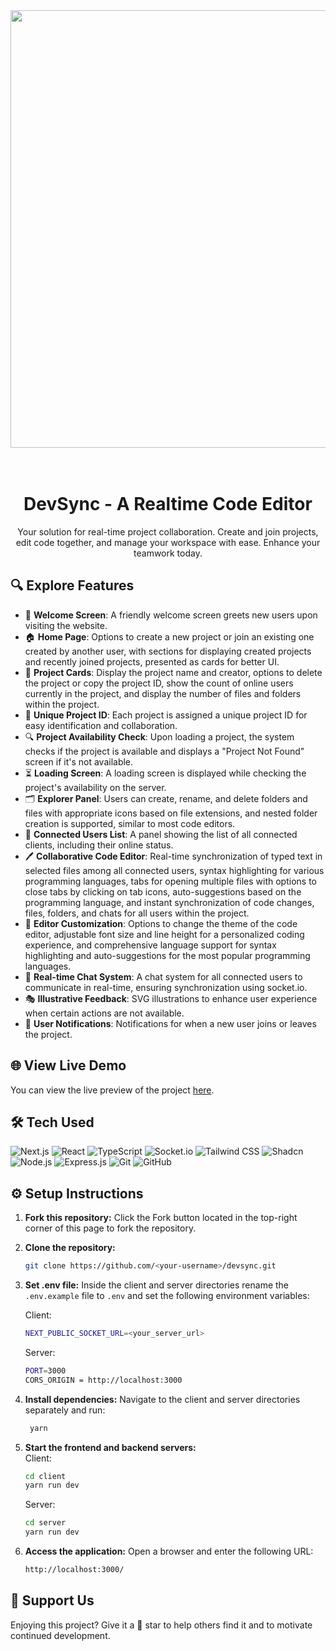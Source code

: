 <div align="center">
    <img src="https://devsync.itrs.tech/logo/logo.svg" width="700"/>
    <h1><br/>DevSync - A Realtime Code Editor</h1>
    <p>Your solution for real-time project collaboration. Create and join projects, edit code together, and manage your workspace with ease. Enhance your teamwork today.</p>
</div>

## 🔍 Explore Features

- 🌟 **Welcome Screen**: A friendly welcome screen greets new users upon visiting the website.
- 🏠 **Home Page**: Options to create a new project or join an existing one created by another user, with sections for displaying created projects and recently joined projects, presented as cards for better UI.
- 📃 **Project Cards**: Display the project name and creator, options to delete the project or copy the project ID, show the count of online users currently in the project, and display the number of files and folders within the project.
- 🧩 **Unique Project ID**: Each project is assigned a unique project ID for easy identification and collaboration.
- 🔍 **Project Availability Check**: Upon loading a project, the system checks if the project is available and displays a "Project Not Found" screen if it's not available.
- ⏳ **Loading Screen**: A loading screen is displayed while checking the project's availability on the server.
- 🗂️ **Explorer Panel**: Users can create, rename, and delete folders and files with appropriate icons based on file extensions, and nested folder creation is supported, similar to most code editors.
- 👥 **Connected Users List**: A panel showing the list of all connected clients, including their online status.
- 🖊️ **Collaborative Code Editor**: Real-time synchronization of typed text in selected files among all connected users, syntax highlighting for various programming languages, tabs for opening multiple files with options to close tabs by clicking on tab icons, auto-suggestions based on the programming language, and instant synchronization of code changes, files, folders, and chats for all users within the project.
- 🎨 **Editor Customization**: Options to change the theme of the code editor, adjustable font size and line height for a personalized coding experience, and comprehensive language support for syntax highlighting and auto-suggestions for the most popular programming languages.
- 💬 **Real-time Chat System**: A chat system for all connected users to communicate in real-time, ensuring synchronization using socket.io.
- 🎭 **Illustrative Feedback**: SVG illustrations to enhance user experience when certain actions are not available.
- 📣 **User Notifications**: Notifications for when a new user joins or leaves the project.

## 🌐 View Live Demo

You can view the live preview of the project [here](https://syncdev.vercel.app/).

## 🛠️ Tech Used

![Next.js](https://img.shields.io/badge/Next.js-black?style=for-the-badge&logo=next.js&logoColor=white)
![React](https://img.shields.io/badge/react-%2320232a.svg?style=for-the-badge&logo=react&logoColor=%2361DAFB)
![TypeScript](https://img.shields.io/badge/typescript-%23007ACC.svg?style=for-the-badge&logo=typescript&logoColor=white)
![Socket.io](https://img.shields.io/badge/socket.io-%23000000.svg?style=for-the-badge&logo=socket.io&logoColor=white)
![Tailwind CSS](https://img.shields.io/badge/tailwindcss-%2338B2AC.svg?style=for-the-badge&logo=tailwind-css&logoColor=white)
![Shadcn](https://img.shields.io/badge/Shadcn-000000?style=for-the-badge&logo=vercel&logoColor=white)
![Node.js](https://img.shields.io/badge/Node.js-43853D?style=for-the-badge&logo=node.js&logoColor=white)
![Express.js](https://img.shields.io/badge/Express.js-404D59?style=for-the-badge)
![Git](https://img.shields.io/badge/GIT-E44C30?style=for-the-badge&logo=git&logoColor=white)
![GitHub](https://img.shields.io/badge/GitHub-100000?style=for-the-badge&logo=github&logoColor=white)

## ⚙️ Setup Instructions

1. **Fork this repository:** Click the Fork button located in the top-right corner of this page to fork the repository.
2. **Clone the repository:**
   ```bash
   git clone https://github.com/<your-username>/devsync.git
   ```
3. **Set .env file:**
   Inside the client and server directories rename the `.env.example` file to `.env` and set the following environment variables:

   Client:

   ```bash
   NEXT_PUBLIC_SOCKET_URL=<your_server_url>
   ```

   Server:

   ```bash
   PORT=3000
   CORS_ORIGIN = http://localhost:3000
   ```

4. **Install dependencies:**
   Navigate to the client and server directories separately and run:
   ```bash
    yarn
   ```
5. **Start the frontend and backend servers:**  
   Client:
   ```bash
   cd client
   yarn run dev
   ```
   Server:
   ```bash
   cd server
   yarn run dev
   ```
6. **Access the application:**
   Open a browser and enter the following URL:
   ```bash
   http://localhost:3000/
   ```

## 💖 Support Us

Enjoying this project? Give it a 🌟 star to help others find it and to motivate continued development.
